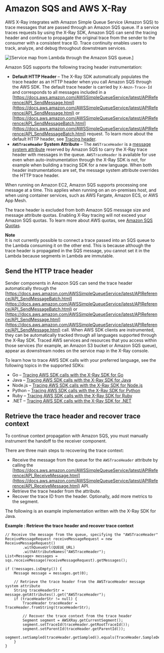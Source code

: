 # Amazon SQS and AWS X\-Ray<a name="xray-services-sqs"></a>

AWS X\-Ray integrates with Amazon Simple Queue Service \(Amazon SQS\) to trace messages that are passed through an Amazon SQS queue\. If a service traces requests by using the X\-Ray SDK, Amazon SQS can send the tracing header and continue to propagate the original trace from the sender to the consumer with a consistent trace ID\. Trace continuity enables users to track, analyze, and debug throughout downstream services\.

![\[Service map from Lambda through the Amazon SQS queue.\]](http://docs.aws.amazon.com/xray/latest/devguide/images/sqs-manual-servicemap.png)

Amazon SQS supports the following tracing header instrumentation:
+ **Default HTTP Header** – The X\-Ray SDK automatically populates the trace header as an HTTP header when you call Amazon SQS through the AWS SDK\. The default trace header is carried by `X-Amzn-Trace-Id` and corresponds to all messages included in a [https://docs.aws.amazon.com/AWSSimpleQueueService/latest/APIReference/API_SendMessage.html](https://docs.aws.amazon.com/AWSSimpleQueueService/latest/APIReference/API_SendMessage.html) or [https://docs.aws.amazon.com/AWSSimpleQueueService/latest/APIReference/API_SendMessageBatch.html](https://docs.aws.amazon.com/AWSSimpleQueueService/latest/APIReference/API_SendMessageBatch.html) request\. To learn more about the default HTTP header, see [Tracing header](xray-concepts.md#xray-concepts-tracingheader)\.
+ **`AWSTraceHeader` System Attribute** – The `AWSTraceHeader` is a [message system attribute](https://docs.aws.amazon.com/AWSSimpleQueueService/latest/APIReference/API_MessageSystemAttributeValue.html) reserved by Amazon SQS to carry the X\-Ray trace header with messages in the queue\. `AWSTraceHeader` is available for use even when auto\-instrumentation through the X\-Ray SDK is not, for example when building a tracing SDK for a new language\. When both header instrumentations are set, the message system attribute overrides the HTTP trace header\.

When running on Amazon EC2, Amazon SQS supports processing one message at a time\. This applies when running on an on\-premises host, and when using container services, such as AWS Fargate, Amazon ECS, or AWS App Mesh\. 

The trace header is excluded from both Amazon SQS message size and message attribute quotas\. Enabling X\-Ray tracing will not exceed your Amazon SQS quotas\. To learn more about AWS quotas, see [Amazon SQS Quotas](https://docs.aws.amazon.com/AWSSimpleQueueService/latest/SQSDeveloperGuide/sqs-limits.html)\.

**Note**  
It is not currently possible to connect a trace passed into an SQS queue to the Lambda consuming it on the other end\. This is because although the trace header is propagated in the SQS message, you cannot set it in the Lambda because segments in Lambda are immutable\.

## Send the HTTP trace header<a name="xray-services-sqs-sending"></a>

Sender components in Amazon SQS can send the trace header automatically through the [https://docs.aws.amazon.com/AWSSimpleQueueService/latest/APIReference/API_SendMessageBatch.html](https://docs.aws.amazon.com/AWSSimpleQueueService/latest/APIReference/API_SendMessageBatch.html) or [https://docs.aws.amazon.com/AWSSimpleQueueService/latest/APIReference/API_SendMessage.html](https://docs.aws.amazon.com/AWSSimpleQueueService/latest/APIReference/API_SendMessage.html) call\. When AWS SDK clients are instrumented, they can be automatically tracked through all languages supported through the X\-Ray SDK\. Traced AWS services and resources that you access within those services \(for example, an Amazon S3 bucket or Amazon SQS queue\), appear as downstream nodes on the service map in the X\-Ray console\.

To learn how to trace AWS SDK calls with your preferred language, see the following topics in the supported SDKs:
+ Go – [Tracing AWS SDK calls with the X\-Ray SDK for Go](xray-sdk-go-awssdkclients.md)
+ Java – [Tracing AWS SDK calls with the X\-Ray SDK for Java](xray-sdk-java-awssdkclients.md)
+ Node\.js – [Tracing AWS SDK calls with the X\-Ray SDK for Node\.js](xray-sdk-nodejs-awssdkclients.md)
+ Python – [Tracing AWS SDK calls with the X\-Ray SDK for Python](xray-sdk-python-awssdkclients.md)
+ Ruby – [Tracing AWS SDK calls with the X\-Ray SDK for Ruby](xray-sdk-ruby-awssdkclients.md)
+ \.NET – [Tracing AWS SDK calls with the X\-Ray SDK for \.NET](xray-sdk-dotnet-sdkclients.md)

## Retrieve the trace header and recover trace context<a name="xray-services-sqs-retrieving"></a>

To continue context propagation with Amazon SQS, you must manually instrument the handoff to the receiver component\.

There are three main steps to recovering the trace context:
+ Receive the message from the queue for the `AWSTraceHeader` attribute by calling the [https://docs.aws.amazon.com/AWSSimpleQueueService/latest/APIReference/API_ReceiveMessage.html](https://docs.aws.amazon.com/AWSSimpleQueueService/latest/APIReference/API_ReceiveMessage.html) API\.
+ Retrieve the trace header from the attribute\.
+ Recover the trace ID from the header\. Optionally, add more metrics to the segment\.

The following is an example implementation written with the X\-Ray SDK for Java\.

**Example : Retrieve the trace header and recover trace context**  

```
// Receive the message from the queue, specifying the "AWSTraceHeader"
ReceiveMessageRequest receiveMessageRequest = new ReceiveMessageRequest()
        .withQueueUrl(QUEUE_URL)
        .withAttributeNames("AWSTraceHeader");
List<Message> messages = sqs.receiveMessage(receiveMessageRequest).getMessages();

if (!messages.isEmpty()) {
    Message message = messages.get(0);
    
    // Retrieve the trace header from the AWSTraceHeader message system attribute
    String traceHeaderStr = message.getAttributes().get("AWSTraceHeader");
    if (traceHeaderStr != null) {
        TraceHeader traceHeader = TraceHeader.fromString(traceHeaderStr);

        // Recover the trace context from the trace header
        Segment segment = AWSXRay.getCurrentSegment();
        segment.setTraceId(traceHeader.getRootTraceId());
        segment.setParentId(traceHeader.getParentId());
        segment.setSampled(traceHeader.getSampled().equals(TraceHeader.SampleDecision.SAMPLED));
    }
}
```